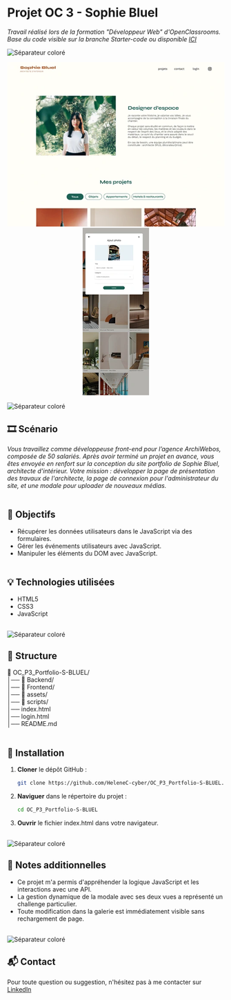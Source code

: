 # Projet OC 3 - Sophie Bluel

<i>Travail réalisé lors de la formation "Développeur Web" d'OpenClassrooms.<br>
Base du code visible sur la branche Starter-code ou disponible [ICI](https://github.com/OpenClassrooms-Student-Center/Portfolio-architecte-sophie-bluel)
</i>

![Séparateur coloré](./FrontEnd/assets/images/readMe/séparateur.png)

<p align="center">
  <img src="./FrontEnd/assets/images/readMe/sophie-bluel-desktop.webp" alt="Capture d'écran du site Sophie Bluel sur ordinateur">
  <img src="./FrontEnd/assets/images/readMe/sophie-bluel-modal.webp" alt="Capture d'écran de la modale du site de Sophie Bluel">
</p>

![Séparateur coloré](./FrontEnd/assets/images/readMe/séparateur.png)

## 🎞️ Scénario

<i>Vous travaillez comme développeuse front-end pour l’agence ArchiWebos, composée de 50 salariés. Après avoir terminé un projet en avance, vous êtes envoyée en renfort sur la conception du site portfolio de Sophie Bluel, architecte d'intérieur. Votre mission : développer la page de présentation des travaux de l'architecte, la page de connexion pour l'administrateur du site, et une modale pour uploader de nouveaux médias.</i>
<br><br>

## 🎯 Objectifs
- Récupérer les données utilisateurs dans le JavaScript via des formulaires.
- Gérer les événements utilisateurs avec JavaScript.
- Manipuler les éléments du DOM avec JavaScript.
<br><br>

## 💡 Technologies utilisées
- HTML5
- CSS3
- JavaScript
<br><br>

![Séparateur coloré](./FrontEnd/assets/images/readMe/séparateur.png)

## 📂 Structure

📁 OC_P3_Portfolio-S-BLUEL/ <br> 
│── 📁 Backend/<br> 
│── 📁 Frontend/<br> 
  │── 📁 assets/ <br>
  │── 📁 scripts/<br> 
  │── index.html <br>
  │── login.html <br>
│── README.md
<br><br>

## 🚀 Installation
1. **Cloner** le dépôt GitHub :
   ```bash
   git clone https://github.com/HeleneC-cyber/OC_P3_Portfolio-S-BLUEL.git
2. **Naviguer** dans le répertoire du projet :
   ```bash
   cd OC_P3_Portfolio-S-BLUEL
3. **Ouvrir** le fichier index.html dans votre navigateur.
<br><br>

![Séparateur coloré](./FrontEnd/assets/images/readMe/séparateur.png)

## 📝 Notes additionnelles
- Ce projet m'a permis d'appréhender la logique JavaScript et les interactions avec une API.
- La gestion dynamique de la modale avec ses deux vues a représenté un challenge particulier.
- Toute modification dans la galerie est immédiatement visible sans rechargement de page.
<br><br>

![Séparateur coloré](./FrontEnd/assets/images/readMe/séparateur.png)

## 📬 Contact

Pour toute question ou suggestion, n'hésitez pas à me contacter sur [LinkedIn](https://www.linkedin.com/in/helene-canovas-48710b141/)

